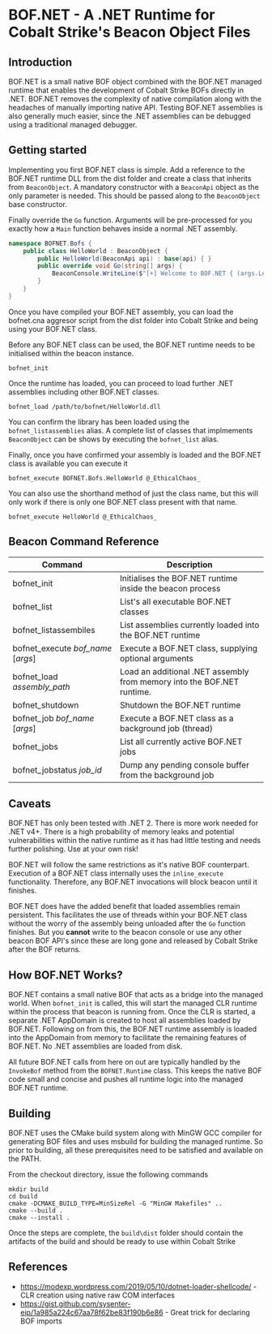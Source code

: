 # BOF.NET - A .NET Runtime for Cobalt Strike's Beacon Object Files

## Introduction

BOF.NET is a small native BOF object combined with the BOF.NET managed runtime that enables the development of Cobalt Strike BOFs directly in .NET.  BOF.NET removes the complexity of native compilation along with the headaches of manually importing native API.  Testing BOF.NET assemblies is also generally much easier, since the .NET assemblies can be debugged using a traditional managed debugger.

## Getting started

Implementing you first BOF.NET class is simple.  Add a reference to the BOF.NET runtime DLL from the dist folder and create a class that inherits from `BeaconObject`.  A mandatory constructor with a  `BeaconApi` object as the only parameter is needed.  This should be passed along to the `BeaconObject` base constructor.

Finally override the `Go` function.  Arguments will be pre-processed for you exactly how a `Main` function behaves inside a normal .NET assembly. 

```C#
namespace BOFNET.Bofs {
    public class HelloWorld : BeaconObject {
        public HelloWorld(BeaconApi api) : base(api) { }
        public override void Go(string[] args) {
            BeaconConsole.WriteLine($"[+] Welcome to BOF.NET { (args.Length > 0 ? args[0] : "anonymous" )}");
        }
    }
}
```

Once you have compiled your BOF.NET assembly, you can load the bofnet.cna aggresor script from the dist folder into Cobalt Strike and being using your BOF.NET class.

Before any BOF.NET class can be used, the BOF.NET runtime needs to be initialised within the beacon instance.

```shell
bofnet_init
```

Once the runtime has loaded, you can proceed to load further .NET assemblies including other BOF.NET classes.

```shell
bofnet_load /path/to/bofnet/HelloWorld.dll
```

You can confirm the library has been loaded using the `bofnet_listassemblies` alias.  A complete list of classes that implmements `BeaconObject` can be shows by executing the `bofnet_list` alias.

Finally, once you have confirmed your assembly is loaded and the BOF.NET class is available you can execute it

```shell
bofnet_execute BOFNET.Bofs.HelloWorld @_EthicalChaos_
```

You can also use the shorthand method of just the class name, but this will only work if there is only one BOF.NET class present with that name.

```shell
bofnet_execute HelloWorld @_EthicalChaos_
```

## Beacon Command Reference

| Command                                | Description                                                              |
|----------------------------------------|--------------------------------------------------------------------------|
| bofnet_init                            | Initialises the BOF.NET runtime inside the beacon process                |
| bofnet_list                            | List's all executable BOF.NET classes                                    |
| bofnet_listassembiles                  | List assemblies currently loaded into the BOF.NET runtime                |
| bofnet_execute *bof_name* [*args*]     | Execute a BOF.NET class, supplying optional arguments                    |
| bofnet_load *assembly_path*            | Load an additional .NET assembly from memory into the BOF.NET runtime.   |
| bofnet_shutdown                        | Shutdown the BOF.NET runtime                                             |
| bofnet_job *bof_name* [*args*]         | Execute a BOF.NET class as a background job (thread)                     |
| bofnet_jobs                            | List all currently active BOF.NET jobs                                   |
| bofnet_jobstatus *job_id*               | Dump any pending console buffer from the background job                  |

## Caveats

BOF.NET has only been tested with .NET 2.  There is more work needed for .NET v4+.  There is a high probability of memory leaks and potential vulnerabilities within the native runtime as it has had little testing and needs further polishing.  Use at your own risk!

BOF.NET will follow the same restrictions as it's native BOF counterpart.  Execution of a BOF.NET class internally uses the `inline_execute` functionality.  Therefore, any BOF.NET invocations will block beacon until it finishes.  

BOF.NET does have the added benefit that loaded assemblies remain persistent.  This facilitates the use of threads within your BOF.NET class without the worry of the assembly being unloaded after the `Go` function finishes. But you **cannot** write to the beacon console or use any other beacon BOF API's since these are long gone and released by Cobalt Strike after the BOF returns.

## How BOF.NET Works?

BOF.NET contains a small native BOF that acts as a bridge into the managed world.  When `bofnet_init` is called, this will start the managed CLR runtime within the process that beacon is running from.  Once the CLR is started, a separate .NET AppDomain is created to host all assemblies loaded by BOF.NET.  Following on from this, the BOF.NET runtime assembly is loaded into the AppDomain from memory to facilitate the remaining features of BOF.NET.  No .NET assemblies are loaded from disk.

All future BOF.NET calls from here on out are typically handled by the `InvokeBof` method from the `BOFNET.Runtime` class.  This keeps the native BOF code small and concise and pushes all runtime logic into the managed BOF.NET runtime.

## Building

BOF.NET uses the CMake build system along with MinGW GCC compiler for generating BOF files and uses msbuild for building the managed runtime.  So prior to building, all these prerequisites need to be satisfied and available on the PATH.

From the checkout directory, issue the following commands 

```shell
mkdir build
cd build
cmake -DCMAKE_BUILD_TYPE=MinSizeRel -G "MinGW Makefiles" ..
cmake --build .
cmake --install .
```

Once the steps are complete, the `build\dist` folder should contain the artifacts of the build and should be ready to use within Cobalt Strike

## References

* https://modexp.wordpress.com/2019/05/10/dotnet-loader-shellcode/ - CLR creation using native raw COM interfaces
* https://gist.github.com/sysenter-eip/1a985a224c67aa78f62be83f190b6e86 - Great trick for declaring BOF imports
